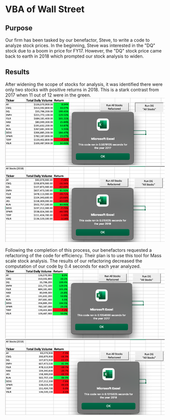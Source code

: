# VBA of Wall Street 

## Purpose

Our firm has been tasked by our benefactor, Steve, to write a code to analyze stock prices.  In the beginning, Steve was interested in the "DQ" stock due to a boom in price for FY17.  However, the "DQ" stock price came back to earth in 2018 which prompted our stock analysis to widen.  

## Results

After widening the scope of stocks for analysis, it was identified there were only two stocks with positive returns in 2018.  This is a stark contrast from 2017 when 11 out of 12 were in the green.  
![Original 2017 Analysis](https://github.com/bktescher/stocks_analysis/blob/main/Resources/Original%20code%202017.png)
![Original 2018 Analysis](https://github.com/bktescher/stocks_analysis/blob/main/Resources/original%20code%202018.png)


Following the completion of this process, our benefactors requested a refactoring of the code for efficiency.  Their plan is to use this tool for Mass scale stock analysis.  The results of our refactoring decreased the computation of our code by 0.4 seconds for each year analyzed. 
![2017 Code Refactored](https://github.com/bktescher/stocks_analysis/blob/main/Resources/VBA_Challenge_2017.png)
![2018 Code Refactored](https://github.com/bktescher/stocks_analysis/blob/main/Resources/VBA_Challenge_2018.png)
